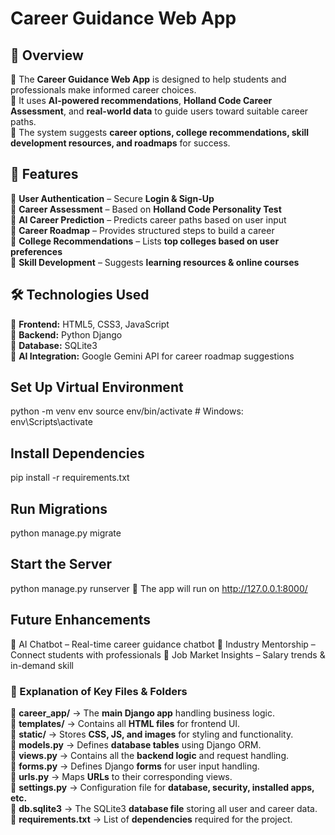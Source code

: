 # Career Guidance Web App

## 📌 Overview
🔹 The **Career Guidance Web App** is designed to help students and professionals make informed career choices.  
🔹 It uses **AI-powered recommendations**, **Holland Code Career Assessment**, and **real-world data** to guide users toward suitable career paths.  
🔹 The system suggests **career options, college recommendations, skill development resources, and roadmaps** for success.

## 🚀 Features
🔹 **User Authentication** – Secure **Login & Sign-Up**  
🔹 **Career Assessment** – Based on **Holland Code Personality Test**  
🔹 **AI Career Prediction** – Predicts career paths based on user input  
🔹 **Career Roadmap** – Provides structured steps to build a career  
🔹 **College Recommendations** – Lists **top colleges based on user preferences**  
🔹 **Skill Development** – Suggests **learning resources & online courses**  

## 🛠️ Technologies Used
🔹 **Frontend:** HTML5, CSS3, JavaScript  
🔹 **Backend:** Python Django  
🔹 **Database:** SQLite3  
🔹 **AI Integration:** Google Gemini API for career roadmap suggestions  

## Set Up Virtual Environment
python -m venv env
source env/bin/activate  # Windows: env\Scripts\activate

 ## Install Dependencies
 pip install -r requirements.txt

## Run Migrations
python manage.py migrate

##  Start the Server
python manage.py runserver
🔹 The app will run on http://127.0.0.1:8000/

## Future Enhancements
🔹 AI Chatbot – Real-time career guidance chatbot
🔹 Industry Mentorship – Connect students with professionals
🔹 Job Market Insights – Salary trends & in-demand skill

### **📌 Explanation of Key Files & Folders**
🔹 **career_app/** → The **main Django app** handling business logic.  
🔹 **templates/** → Contains all **HTML files** for frontend UI.  
🔹 **static/** → Stores **CSS, JS, and images** for styling and functionality.  
🔹 **models.py** → Defines **database tables** using Django ORM.  
🔹 **views.py** → Contains all the **backend logic** and request handling.  
🔹 **forms.py** → Defines Django **forms** for user input handling.  
🔹 **urls.py** → Maps **URLs** to their corresponding views.  
🔹 **settings.py** → Configuration file for **database, security, installed apps, etc.**  
🔹 **db.sqlite3** → The SQLite3 **database file** storing all user and career data.  
🔹 **requirements.txt** → List of **dependencies** required for the project.  


